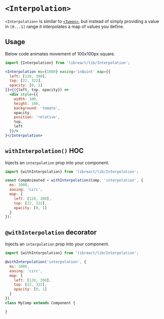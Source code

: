 # `<Interpolation>`

`<Interpolation>` is similar to [`<Tween>`](./Tween.md), but instead of simply providing
a value in `[0...1]` range it interpolates a map of values you define.


## Usage

Below code animates movement of 100x100px square.

```jsx
import {Interpolation} from 'libreact/lib/Interpolation';

<Interpolation ms={1000} easing='inQuint' map={{
  left: [120, 300],
  top: [22, 322],
  opacity: [0, 1]
}}>{({left, top, opacity}) =>
  <div style={{
    width: 100,
    height: 100,
    background: 'tomato',
    opacity,
    position: 'relative',
    top,
    left
  }}/>
}</Interpolation>
```


## `withInterpolation()` HOC

Injects an `interpolation` prop into your component.

```js
import {withInterpolation} from 'libreact/lib/Interpolation';

const CompAnimated = withInterpolation(Comp, 'interpolation', {
  ms: 1000,
  easing: 'circ',
  map: {
    left: [120, 300],
    top: [22, 322],
    opacity: [0, 1]
  }
});
```


## `@withInterpolation` decorator

Injects an `interpolation` prop into your component.

```js
import {withInterpolation} from 'libreact/lib/Interpolation';

@withInterpolation('interpolation', {
  ms: 1000,
  easing: 'circ',
  map: {
    left: [120, 300],
    top: [22, 322],
    opacity: [0, 1]
  }
})
class MyComp extends Component {

}
```
